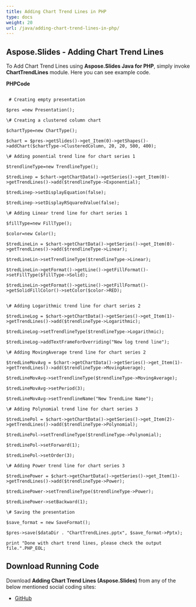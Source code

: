 ```yaml
---
title: Adding Chart Trend Lines in PHP
type: docs
weight: 20
url: /java/adding-chart-trend-lines-in-php/
---
```


## **Aspose.Slides - Adding Chart Trend Lines**
To Add Chart Trend Lines using **Aspose.Slides Java for PHP**, simply invoke **ChartTrendLines** module. Here you can see example code.

**PHPCode**

```

 # Creating empty presentation

$pres =new Presentation();

\# Creating a clustered column chart

$chartType=new ChartType();

$chart = $pres->getSlides()->get_Item(0)->getShapes()->addChart($chartType->ClusteredColumn, 20, 20, 500, 400);

\# Adding ponential trend line for chart series 1

$trendlineType=new TrendlineType();

$tredLinep = $chart->getChartData()->getSeries()->get_Item(0)->getTrendLines()->add($trendlineType->Exponential);

$tredLinep->setDisplayEquation(false);

$tredLinep->setDisplayRSquaredValue(false);

\# Adding Linear trend line for chart series 1

$fillType=new FillType();

$color=new Color();

$tredLineLin = $chart->getChartData()->getSeries()->get_Item(0)->getTrendLines()->add($trendlineType->Linear);

$tredLineLin->setTrendlineType($trendlineType->Linear);

$tredLineLin->getFormat()->getLine()->getFillFormat()->setFillType($fillType->Solid);

$tredLineLin->getFormat()->getLine()->getFillFormat()->getSolidFillColor()->setColor($color->RED);


\# Adding Logarithmic trend line for chart series 2

$tredLineLog = $chart->getChartData()->getSeries()->get_Item(1)->getTrendLines()->add($trendlineType->Logarithmic);

$tredLineLog->setTrendlineType($trendlineType->Logarithmic);

$tredLineLog->addTextFrameForOverriding("New log trend line");

\# Adding MovingAverage trend line for chart series 2

$tredLineMovAvg = $chart->getChartData()->getSeries()->get_Item(1)->getTrendLines()->add($trendlineType->MovingAverage);

$tredLineMovAvg->setTrendlineType($trendlineType->MovingAverage);

$tredLineMovAvg->setPeriod(3);

$tredLineMovAvg->setTrendlineName("New TrendLine Name");

\# Adding Polynomial trend line for chart series 3

$tredLinePol = $chart->getChartData()->getSeries()->get_Item(2)->getTrendLines()->add($trendlineType->Polynomial);

$tredLinePol->setTrendlineType($trendlineType->Polynomial);

$tredLinePol->setForward(1);

$tredLinePol->setOrder(3);

\# Adding Power trend line for chart series 3

$tredLinePower = $chart->getChartData()->getSeries()->get_Item(1)->getTrendLines()->add($trendlineType->Power);

$tredLinePower->setTrendlineType($trendlineType->Power);

$tredLinePower->setBackward(1);

\# Saving the presentation

$save_format = new SaveFormat();

$pres->save($dataDir . "ChartTrendLines.pptx", $save_format->Pptx);

print "Done with chart trend lines, please check the output file.".PHP_EOL;

```
## **Download Running Code**
Download **Adding Chart Trend Lines (Aspose.Slides)** from any of the below mentioned social coding sites:

- [GitHub](https://github.com/aspose-slides/Aspose.Slides-for-Java/blob/master/Plugins/Aspose_Slides_Java_for_PHP/src/aspose/slides/WorkingWithCharts/ChartTrendLines.php)
